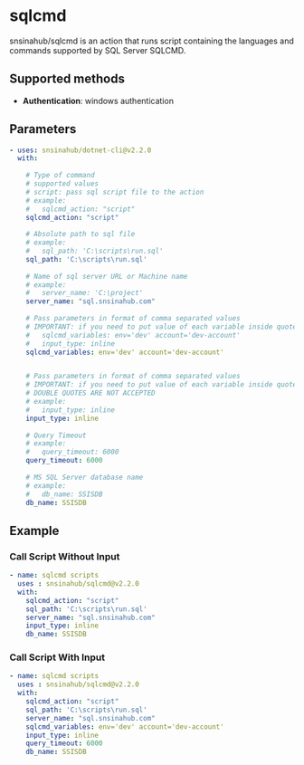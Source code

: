 # sqlcmd

snsinahub/sqlcmd is an action that runs script containing the languages and commands supported by SQL Server SQLCMD.

## Supported methods
- **Authentication**: windows authentication

## Parameters
```YAML
- uses: snsinahub/dotnet-cli@v2.2.0
  with:   
    
    # Type of command
    # supported values
    # script: pass sql script file to the action
    # example:
    #   sqlcmd_action: "script"
    sqlcmd_action: "script"
    
    # Absolute path to sql file
    # example:
    #   sql_path: 'C:\scripts\run.sql'
    sql_path: 'C:\scripts\run.sql' 
    
    # Name of sql server URL or Machine name
    # example:
    #   server_name: 'C:\project'
    server_name: "sql.snsinahub.com"
    
    # Pass parameters in format of comma separated values
    # IMPORTANT: if you need to put value of each variable inside quotes please follow      #   
    #   sqlcmd_variables: env='dev' account='dev-account'
    #   input_type: inline
    sqlcmd_variables: env='dev' account='dev-account'


    # Pass parameters in format of comma separated values
    # IMPORTANT: if you need to put value of each variable inside quotes USE SINGLE QUOTES ONLY 
    # DOUBLE QUOTES ARE NOT ACCEPTED
    # example:
    #   input_type: inline
    input_type: inline
    
    # Query Timeout
    # example:
    #   query_timeout: 6000
    query_timeout: 6000
    
    # MS SQL Server database name
    # example:
    #   db_name: SSISDB
    db_name: SSISDB
```

## Example

### Call Script Without Input
```YAML
- name: sqlcmd scripts
  uses : snsinahub/sqlcmd@v2.2.0
  with:
    sqlcmd_action: "script"
    sql_path: 'C:\scripts\run.sql' 
    server_name: "sql.snsinahub.com"    
    input_type: inline    
    db_name: SSISDB
```

### Call Script With Input
```YAML
- name: sqlcmd scripts
  uses : snsinahub/sqlcmd@v2.2.0
  with:
    sqlcmd_action: "script"
    sql_path: 'C:\scripts\run.sql' 
    server_name: "sql.snsinahub.com"
    sqlcmd_variables: env='dev' account='dev-account'
    input_type: inline
    query_timeout: 6000
    db_name: SSISDB
```